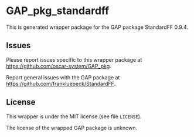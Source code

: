 # GAP_pkg_standardff

This is generated wrapper package for the GAP package StandardFF 0.9.4.

## Issues

Please report issues specific to this wrapper package at <https://github.com/oscar-system/GAP_pkg>.

Report general issues with the GAP package at <https://github.com/frankluebeck/StandardFF>.

## License

This wrapper is under the MIT license (see file `LICENSE`).

The license of the wrapped GAP package is unknown.
